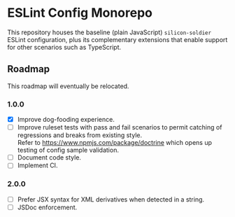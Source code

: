 # ESLint Config Monorepo

This repository houses the baseline (plain JavaScript) `silicon-soldier` ESLint configuration, plus its complementary extensions that enable support for other scenarios such as TypeScript.

## Roadmap

This roadmap will eventually be relocated.

### 1.0.0

- [x] Improve dog-fooding experience.
- [ ] Improve ruleset tests with pass and fail scenarios to permit catching of regressions and breaks from existing style.<br/>
  Refer to https://www.npmjs.com/package/doctrine which opens up testing of config sample validation.
- [ ] Document code style.
- [ ] Implement CI.

### 2.0.0

- [ ] Prefer JSX syntax for XML derivatives when detected in a string.
- [ ] JSDoc enforcement.
